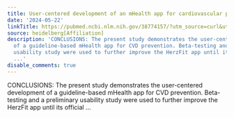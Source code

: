 ```yaml
---
title: User-centered development of an mHealth app for cardiovascular prevention
date: '2024-05-22'
linkTitle: https://pubmed.ncbi.nlm.nih.gov/38774157/?utm_source=curl&utm_medium=rss&utm_campaign=pubmed-2&utm_content=1FakS-2QOkCT8HsMOQP1bCRQ4YzyumYOmxmF0moLsQ3dFB1E9V&fc=20220326224207&ff=20240522182830&v=2.18.0.post9+e462414
source: heidelberg[Affiliation]
description: 'CONCLUSIONS: The present study demonstrates the user-centered development
  of a guideline-based mHealth app for CVD prevention. Beta-testing and a preliminary
  usability study were used to further improve the HerzFit app until its official
  ...'
disable_comments: true
---
```

CONCLUSIONS: The present study demonstrates the user-centered development of a guideline-based mHealth app for CVD prevention. Beta-testing and a preliminary usability study were used to further improve the HerzFit app until its official ...